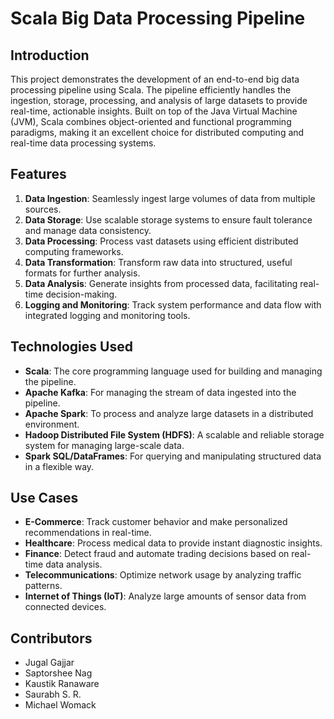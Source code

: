 # Scala Big Data Processing Pipeline

## Introduction
This project demonstrates the development of an end-to-end big data processing pipeline using Scala. The pipeline efficiently handles the ingestion, storage, processing, and analysis of large datasets to provide real-time, actionable insights. Built on top of the Java Virtual Machine (JVM), Scala combines object-oriented and functional programming paradigms, making it an excellent choice for distributed computing and real-time data processing systems.

## Features
1. **Data Ingestion**: Seamlessly ingest large volumes of data from multiple sources.
2. **Data Storage**: Use scalable storage systems to ensure fault tolerance and manage data consistency.
3. **Data Processing**: Process vast datasets using efficient distributed computing frameworks.
4. **Data Transformation**: Transform raw data into structured, useful formats for further analysis.
5. **Data Analysis**: Generate insights from processed data, facilitating real-time decision-making.
6. **Logging and Monitoring**: Track system performance and data flow with integrated logging and monitoring tools.

## Technologies Used
- **Scala**: The core programming language used for building and managing the pipeline.
- **Apache Kafka**: For managing the stream of data ingested into the pipeline.
- **Apache Spark**: To process and analyze large datasets in a distributed environment.
- **Hadoop Distributed File System (HDFS)**: A scalable and reliable storage system for managing large-scale data.
- **Spark SQL/DataFrames**: For querying and manipulating structured data in a flexible way.

## Use Cases
- **E-Commerce**: Track customer behavior and make personalized recommendations in real-time.
- **Healthcare**: Process medical data to provide instant diagnostic insights.
- **Finance**: Detect fraud and automate trading decisions based on real-time data analysis.
- **Telecommunications**: Optimize network usage by analyzing traffic patterns.
- **Internet of Things (IoT)**: Analyze large amounts of sensor data from connected devices.

## Contributors
- Jugal Gajjar
- Saptorshee Nag
- Kaustik Ranaware
- Saurabh S. R.
- Michael Womack
